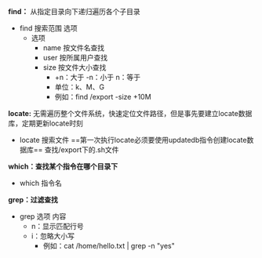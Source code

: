 **find：** 从指定目录向下递归遍历各个子目录
- find 搜索范围 选项
  - 选项
    - name 按文件名查找
    - user 按所属用户查找 
    - size 按文件大小查找
      - +n：大于  -n：小于  n：等于
      - 单位：k、M、G
      - 例如：find /export -size +10M

**locate:** 无需遍历整个文件系统，快速定位文件路径，但是事先要建立locate数据库，定期更新locate时刻
- locate 搜索文件
==第一次执行locate必须要使用updatedb指令创建locate数据库==
查找/export下的.sh文件   



**which：查找某个指令在哪个目录下**
- which 指令名

**grep：过滤查找**
- grep 选项 内容
  - n：显示匹配行号
  - i：忽略大小写 
    - 例如：cat /home/hello.txt | grep -n  "yes"